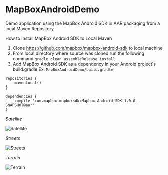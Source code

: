 MapBoxAndroidDemo
=================

Demo application using the MapBox Android SDK in AAR packaging from a local Maven Repository.

How to Install MapBox Android SDK to Local Maven

1. Clone https://github.com/mapbox/mapbox-android-sdk to local machine
2. From local directory where source was cloned run the following command `gradle clean assembleRelease install`
3. Add MapBox Android SDK as a dependency in your Android project's build.gradle Ex: `MapBoxAndroidDemo/build.gradle`

```
repositories {
    mavenLocal()
}

dependencies {
	compile 'com.mapbox.mapboxsdk:Mapbox-Android-SDK:1.0.0-SNAPSHOT@aar'
}
```

*Satellite*

![Satellite](https://raw2.github.com/bleege/MapBoxAndroidDemo/master/20140209-satellite.png)

*Streets*

![Streets](https://raw2.github.com/bleege/MapBoxAndroidDemo/master/20140209-streets.png)

*Terrain*

![Terrain](https://raw2.github.com/bleege/MapBoxAndroidDemo/master/20140209-terrain.png)
